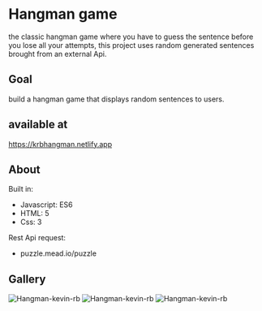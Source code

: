 # Hangman game
the classic hangman game where you have to guess the sentence before you lose all your attempts, this project uses random generated sentences brought from an external Api.

## Goal
build a hangman game that displays random sentences to users.

 ## available at
 https://krbhangman.netlify.app

## About
Built in: 
  - Javascript: ES6
  - HTML: 5
  - Css: 3

Rest Api request:
  - puzzle.mead.io/puzzle

## Gallery

![Hangman-kevin-rb](https://user-images.githubusercontent.com/69731479/111005853-9a5c4b80-8359-11eb-8532-5191a141bfd7.gif)
![Hangman-kevin-rb](https://user-images.githubusercontent.com/69731479/111005932-d1caf800-8359-11eb-9516-f2daa8e9a499.gif)
![Hangman-kevin-rb](https://user-images.githubusercontent.com/69731479/111005874-a8aa6780-8359-11eb-90c0-613cecb336cb.gif)
